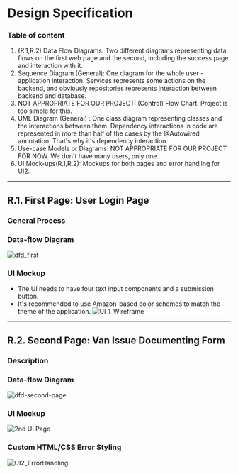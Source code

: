 # Design Specification
### Table of content 
1. (R.1,R.2) Data Flow Diagrams: Two different diagrams representing  data flows on the first web page and the second, including the success page and interaction with it.
2.  Sequence Diagram (General): One diagram for the whole user - application interaction. Services represents some actions on the backend, and obviously repositories represents interaction between backend and database.
3. NOT APPROPRIATE FOR OUR PROJECT: (Control) Flow Chart. Project is too simple for this.
4. UML Diagram (General) : One class diagram representing classes and the interactions between them. Dependency interactions in code are represented in more than half of the cases by the @Autowired annotation. That's why it's dependency interaction. 
5. Use-case Models or Diagrams: NOT APPROPRIATE FOR OUR PROJECT FOR NOW. We don't have many users, only one.
6. UI Mock-ups(R.1,R.2): Mockups for both pages and error handling for UI2.
---
## R.1. First Page: User Login Page

### General Process

### Data-flow Diagram
![dfd_first](https://github.com/user-attachments/assets/558840c1-6c09-4b8a-b456-359e1506116f)

 
### UI Mockup
* The UI needs to have four text input components and a submission button.
* It's recommended to use Amazon-based color schemes to match the theme of the application.
![UI_1_Wireframe](https://github.com/user-attachments/assets/a2a99a94-267e-41e7-8d73-b72ce78e07ad)
---
## R.2. Second Page: Van Issue Documenting Form
### Description

### Data-flow Diagram
![dfd-second-page](https://github.com/user-attachments/assets/d622bd1d-ac31-4b0e-92e6-e7c9bf67c199)


### UI Mockup
![2nd UI Page](https://github.com/user-attachments/assets/f10dd7cb-56b8-4694-9310-21fae30e4175)

### Custom HTML/CSS Error Styling
![UI2_ErrorHandling](https://github.com/user-attachments/assets/0889ed33-422f-494a-bc92-43bdd3a22638)
